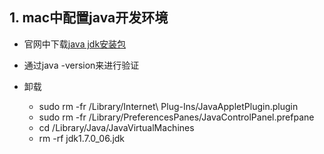 ## 1. mac中配置java开发环境
* 官网中下载[java jdk安装包](http://www.oracle.com/technetwork/java/javase/downloads/jdk8-downloads-2133151.html)
* 通过java -version来进行验证


* 卸载
    * sudo rm -fr /Library/Internet\ Plug-Ins/JavaAppletPlugin.plugin
    * sudo rm -fr /Library/PreferencesPanes/JavaControlPanel.prefpane
    * cd /Library/Java/JavaVirtualMachines
    * rm -rf jdk1.7.0_06.jdk

